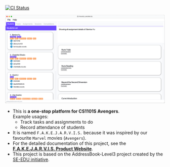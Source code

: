 [![CI Status](https://github.com/AY2324S1-CS2103T-T15-1/tp/workflows/Java%20CI/badge.svg)](https://github.com/AY2324S1-CS2103T-T15-1/tp/actions)

![Ui](docs/images/Ui.png)

* This is **a one-stop platform for CS1101S Avengers**.<br>
  Example usages:
  * Track tasks and assignments to do
  * Record attendance of students
* It is named `F.A.K.E.J.A.R.V.I.S.` because it was inspired by our favourite `Marvel` movies (`Avengers`).
* For the detailed documentation of this project, see the **[F.A.K.E.J.A.R.V.I.S. Product Website](https://ay2324s1-cs2103t-t15-1.github.io/tp/)**.
* This project is based on the AddressBook-Level3 project created by the [SE-EDU initiative](https://se-education.org).
